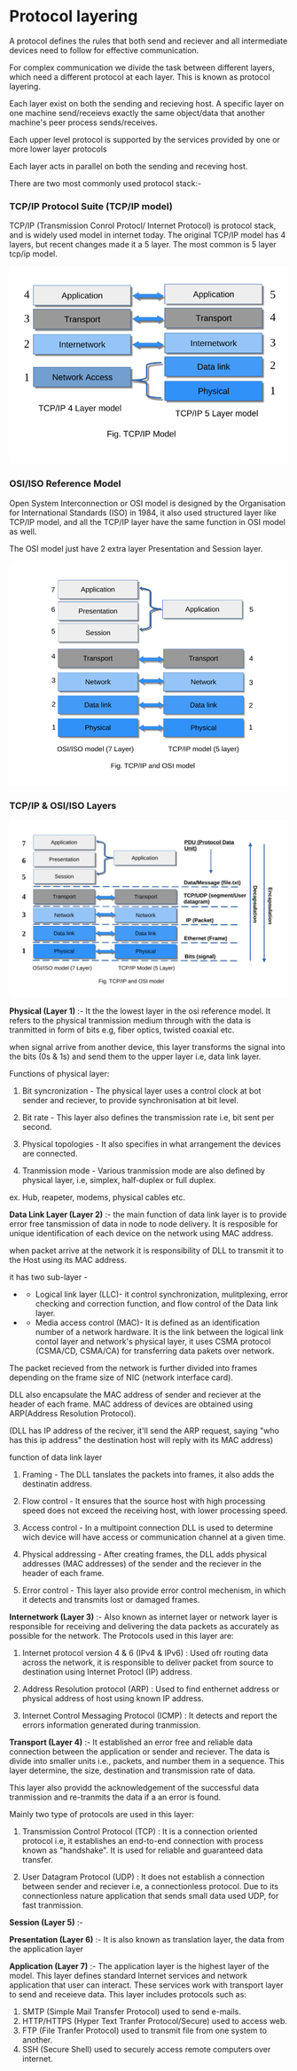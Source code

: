 # Protocol layering 

A protocol defines the rules that both send and reciever and all intermediate devices need to follow for effective communication. 

For complex communication we divide the task between different layers, which need a different protocol at each layer. This is known as protocol layering.

Each layer exist on both the sending and recieving host. A specific layer on one machine send/receievs exactly the same object/data that another machine's peer process sends/receives.

Each upper level protocol is supported by the services provided by one or more lower layer protocols

Each layer acts in parallel on both the sending and receving host.

There are two most commonly used protocol stack:-

### TCP/IP Protocol Suite (TCP/IP model)

TCP/IP (Transmission Conrol Protocl/ Internet Protocol) is protocol stack, and is widely used model in internet today. The original TCP/IP model has 4 layers, but recent changes made it a 5 layer. The most common is 5 layer tcp/ip model.

![tcp_ip](./image/tcp_ip.webp)


### OSI/ISO Reference Model 

Open System Interconnection or OSI model is designed by the Organisation for International Standards (ISO) in 1984, it also used structured layer like TCP/IP model, and all the TCP/IP layer have the same function in OSI model as well.

The OSI model just have 2 extra layer Presentation and Session layer.

![osi_model](./image/osi.webp)



### TCP/IP & OSI/ISO Layers


![tcp_ip_osi](./image/tcp_ip_osi.webp)


**Physical (Layer 1)** :- It the the lowest layer in the osi reference model. It refers to the physical tranmission medium through with the data is tranmitted in form of bits e.g, fiber optics, twisted coaxial etc.

when signal arrive from another device, this layer transforms the signal into the bits (0s & 1s) and send them to the upper layer i.e, data link layer.

Functions of physical layer:

1. Bit syncronization - The physical layer uses a control clock at bot sender and reciever, to provide synchronisation at bit level.

2. Bit rate - This layer also defines the transmission rate i.e, bit sent per second.

3. Physical topologies - It also specifies in what arrangement the devices are connected.

4. Tranmission mode - Various tranmission mode are also defined by physical layer, i.e, simplex, half-duplex or full duplex.

ex. Hub, reapeter, modems, physical cables etc.


**Data Link Layer (Layer 2)** :- the main function of data link layer is to provide error free tansmission of data in node to node delivery. It is resposible for unique identification of each device on the network using MAC address.

when packet arrive at the network it is responsibility of DLL to transmit it to the Host using its MAC address.

it has two sub-layer -

 - - Logical link layer (LLC)- it control synchronization, mulitplexing, error checking and correction function, and flow control of the Data link layer.

 - - Media access control (MAC)- It is defined as an identification number of a network hardware. It is the link between the logical link contol layer and network's physical layer, it uses CSMA protocol (CSMA/CD, CSMA/CA) for transferring data pakets over network. 

The packet recieved from the network is further divided into frames depending on the frame size of NIC (network interface card). 

DLL also encapsulate the MAC address of sender and reciever at the header of each frame. MAC address of devices are obtained using ARP(Address Resolution Protocol).

(DLL has IP address of the reciver, it'll send the ARP request, saying "who has this ip address" the destination host will reply with its MAC address)


function of data link layer

1. Framing - The DLL tanslates the packets into frames, it also adds the destinatin address.

2. Flow control - It ensures that the source host with high processing speed does not exceed the receiving host, with lower processing speed.

3. Access control - In a multipoint connection DLL is used to determine wich device will have access or communication channel at a given time.

4. Physical addressing - After creating frames, the DLL adds physical addresses (MAC addresses) of the sender and the reciever in the header of each frame.

5. Error control - This layer also provide error control mechenism, in which it detects and transmits lost or damaged frames.


**Internetwork (Layer 3)** :- Also known as internet layer or network layer is responsible for receiving and delivering the data packets as accurately as possible for the network. The Protocols used in this layer are:

1. Internet protocol version 4 & 6  (IPv4 & IPv6) : Used ofr routing data across the network, it is responsible to deliver packet from source to destination using Internet Protocl (IP) address.

2. Address Resolution protocol (ARP) : Used to find enthernet address or physical address of host using known IP address.

3. Internet Control Messaging Protocol (ICMP) : It detects and report the errors information generated during tranmission.

**Transport (Layer 4)** :- It established an error free and reliable data connection between the application or sender and reciever. The data is divide into smaller units i.e., packets, and number them in a sequence. 
This layer determine, the size, destination and transmission rate of data.

This layer also providd the acknowledgement of the successful data tranmission and re-tranmits the data if a an error is found.

Mainly two type of protocols are used in this layer:

1. Transmission Control Protocol (TCP) : It is a connection oriented protocol i.e, it establishes an end-to-end connection with process known as "handshake". It is used for reliable and guaranteed data transfer.

2. User Datagram Protocol (UDP) : It does not establish a connection between sender and reciever i.e, a connectionless protocol. Due to its connectionless nature application that sends small data used UDP, for fast tranmission.


**Session (Layer 5)** :-


**Presentation (Layer 6)** :- It is also known as translation layer, the data from the application layer

     
**Application (Layer 7)** :- The application layer is the highest layer of the model. This layer defines standard Internet services and network application that user can interact. These services work with transport layer to send and receieve data. This layer includes protocols such as: 

1. SMTP (Simple Mail Transfer Protocol) used to send e-mails.
2. HTTP/HTTPS (Hyper Text Tranfer Protocol/Secure) used to access web.
3. FTP (File Tranfer Protocol) used to transmit file from one system to another.
4. SSH (Secure Shell) used to securely access remote computers over internet.